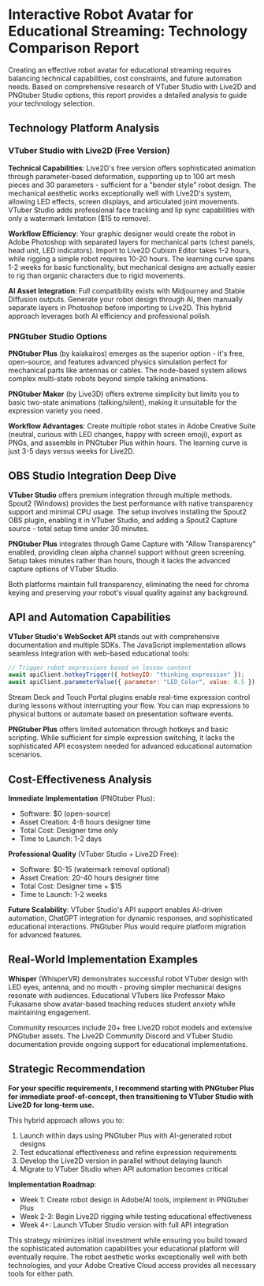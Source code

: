 # Interactive Robot Avatar for Educational Streaming: Technology Comparison Report

Creating an effective robot avatar for educational streaming requires balancing technical capabilities, cost constraints, and future automation needs. Based on comprehensive research of VTuber Studio with Live2D and PNGtuber Studio options, this report provides a detailed analysis to guide your technology selection.

## Technology Platform Analysis

### VTuber Studio with Live2D (Free Version)

**Technical Capabilities**: Live2D's free version offers sophisticated animation through parameter-based deformation, supporting up to 100 art mesh pieces and 30 parameters - sufficient for a "bender style" robot design. The mechanical aesthetic works exceptionally well with Live2D's system, allowing LED effects, screen displays, and articulated joint movements. VTuber Studio adds professional face tracking and lip sync capabilities with only a watermark limitation ($15 to remove).

**Workflow Efficiency**: Your graphic designer would create the robot in Adobe Photoshop with separated layers for mechanical parts (chest panels, head unit, LED indicators). Import to Live2D Cubism Editor takes 1-2 hours, while rigging a simple robot requires 10-20 hours. The learning curve spans 1-2 weeks for basic functionality, but mechanical designs are actually easier to rig than organic characters due to rigid movements.

**AI Asset Integration**: Full compatibility exists with Midjourney and Stable Diffusion outputs. Generate your robot design through AI, then manually separate layers in Photoshop before importing to Live2D. This hybrid approach leverages both AI efficiency and professional polish.

### PNGtuber Studio Options

**PNGtuber Plus** (by kaiakairos) emerges as the superior option - it's free, open-source, and features advanced physics simulation perfect for mechanical parts like antennas or cables. The node-based system allows complex multi-state robots beyond simple talking animations.

**PNGtuber Maker** (by Live3D) offers extreme simplicity but limits you to basic two-state animations (talking/silent), making it unsuitable for the expression variety you need.

**Workflow Advantages**: Create multiple robot states in Adobe Creative Suite (neutral, curious with LED changes, happy with screen emoji), export as PNGs, and assemble in PNGtuber Plus within hours. The learning curve is just 3-5 days versus weeks for Live2D.

## OBS Studio Integration Deep Dive

**VTuber Studio** offers premium integration through multiple methods. Spout2 (Windows) provides the best performance with native transparency support and minimal CPU usage. The setup involves installing the Spout2 OBS plugin, enabling it in VTuber Studio, and adding a Spout2 Capture source - total setup time under 30 minutes.

**PNGtuber Plus** integrates through Game Capture with "Allow Transparency" enabled, providing clean alpha channel support without green screening. Setup takes minutes rather than hours, though it lacks the advanced capture options of VTuber Studio.

Both platforms maintain full transparency, eliminating the need for chroma keying and preserving your robot's visual quality against any background.

## API and Automation Capabilities

**VTuber Studio's WebSocket API** stands out with comprehensive documentation and multiple SDKs. The JavaScript implementation allows seamless integration with web-based educational tools:

```javascript
// Trigger robot expressions based on lesson content
await apiClient.hotkeyTrigger({ hotkeyID: "thinking_expression" });
await apiClient.parameterValue({ parameter: "LED_Color", value: 0.5 });
```

Stream Deck and Touch Portal plugins enable real-time expression control during lessons without interrupting your flow. You can map expressions to physical buttons or automate based on presentation software events.

**PNGtuber Plus** offers limited automation through hotkeys and basic scripting. While sufficient for simple expression switching, it lacks the sophisticated API ecosystem needed for advanced educational automation scenarios.

## Cost-Effectiveness Analysis

**Immediate Implementation** (PNGtuber Plus):
- Software: $0 (open-source)
- Asset Creation: 4-8 hours designer time
- Total Cost: Designer time only
- Time to Launch: 1-2 days

**Professional Quality** (VTuber Studio + Live2D Free):
- Software: $0-15 (watermark removal optional)
- Asset Creation: 20-40 hours designer time
- Total Cost: Designer time + $15
- Time to Launch: 1-2 weeks

**Future Scalability**: VTuber Studio's API support enables AI-driven automation, ChatGPT integration for dynamic responses, and sophisticated educational interactions. PNGtuber Plus would require platform migration for advanced features.

## Real-World Implementation Examples

**Whisper** (WhisperVR) demonstrates successful robot VTuber design with LED eyes, antenna, and no mouth - proving simpler mechanical designs resonate with audiences. Educational VTubers like Professor Mako Fukasame show avatar-based teaching reduces student anxiety while maintaining engagement.

Community resources include 20+ free Live2D robot models and extensive PNGtuber assets. The Live2D Community Discord and VTuber Studio documentation provide ongoing support for educational implementations.

## Strategic Recommendation

**For your specific requirements, I recommend starting with PNGtuber Plus for immediate proof-of-concept, then transitioning to VTuber Studio with Live2D for long-term use.**

This hybrid approach allows you to:
1. Launch within days using PNGtuber Plus with AI-generated robot designs
2. Test educational effectiveness and refine expression requirements
3. Develop the Live2D version in parallel without delaying launch
4. Migrate to VTuber Studio when API automation becomes critical

**Implementation Roadmap**:
- Week 1: Create robot design in Adobe/AI tools, implement in PNGtuber Plus
- Week 2-3: Begin Live2D rigging while testing educational effectiveness
- Week 4+: Launch VTuber Studio version with full API integration

This strategy minimizes initial investment while ensuring you build toward the sophisticated automation capabilities your educational platform will eventually require. The robot aesthetic works exceptionally well with both technologies, and your Adobe Creative Cloud access provides all necessary tools for either path.